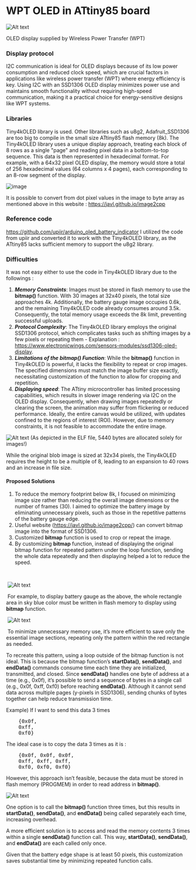 # WPT OLED in ATtiny85 board

![Alt text](image.png)

OLED display supplied by Wireless Power Transfer (WPT)


### Display protocol
I2C communication is ideal for OLED displays because of its low power consumption and reduced clock speed, which are crucial factors in applications like wireless power transfer (WPT) where energy efficiency is key. Using I2C with an SSD1306 OLED display minimizes power use and maintains smooth functionality without requiring high-speed communication, making it a practical choice for energy-sensitive designs like WPT systems.

### Libraries
Tiny4kOLED library is used. Other libraries such as u8g2, Adafruit_SSD1306 are too big to compile in the small size ATtiny85 flash memory (8k).
The Tiny4kOLED library uses a unique display approach, treating each block of 8 rows as a single "page" and reading pixel data in a bottom-to-top sequence. This data is then represented in hexadecimal format. For example, with a 64x32 pixel OLED display, the memory would store a total of 256 hexadecimal values (64 columns x 4 pages), each corresponding to an 8-row segment of the display.

![image](https://github.com/user-attachments/assets/2cec513f-f403-4856-9d65-a573549c177c)

It is possible to convert from dot pixel values in the image to byte array as mentioned above in this website :
https://javl.github.io/image2cpp 



### Reference code
https://github.com/upiir/arduino_oled_battery_indicator
I utilized the code from upiir and converted it to work with the Tiny4kOLED library, as the ATtiny85 lacks sufficient memory to support the u8g2 library.

### Difficulties 
It was not easy either to use the code in Tiny4kOLED library due to the followings :
1. ***Memory Constraints***: Images must be stored in flash memory to use the **bitmap()** function. With 30 images at 32x40 pixels, the total size approaches 4k. Additionally, the battery gauge image occupies 0.6k, and the remaining Tiny4kOLED code already consumes around 3.5k. Consequently, the total memory usage exceeds the 8k limit, preventing successful uploads.
2. ***Protocol Complexity***: The Tiny4kOLED library employs the original SSD1306 protocol, which complicates tasks such as shifting images by a few pixels or repeating them - Explanation : https://www.electronicwings.com/sensors-modules/ssd1306-oled-display. 
3. ***Limitations of the **bitmap()** Function***: While the **bitmap()** function in Tiny4kOLED is powerful, it lacks the flexibility to repeat or crop images. The specified dimensions must match the image buffer size exactly, necessitating customization of the function to allow for cropping and repetition.
4. ***Displaying speed***: The ATtiny microcontroller has limited processing capabilities, which results in slower image rendering via I2C on the OLED display. Consequently, when drawing images repeatedly or clearing the screen, the animation may suffer from flickering or reduced performance. Ideally, the entire canvas would be utilized, with updates confined to the regions of interest (ROI). However, due to memory constraints, it is not feasible to accommodate the entire image.

![Alt text](image-1.png)
(As depicted in the ELF file, 5440 bytes are allocated solely for images!)

While the original blob image is sized at 32x34 pixels, the Tiny4kOLED requires the height to be a multiple of 8, leading to an expansion to 40 rows and an increase in file size.

#### Proposed Solutions
1. To reduce the memory footprint below 8k, I focused on minimizing image size rather than reducing the overall image dimensions or the number of frames (30). I aimed to optimize the battery image by eliminating unnecessary pixels, such as those in the repetitive patterns of the battery gauge edge.
2. Useful website (https://javl.github.io/image2cpp/) can convert bitmap image into the format of SSD1306.
3. Customized **bitmap** function is used to crop or repeat the image.
4. By customizing **bitmap** function, instead of displaying the original bitmap function for repeated pattern under the loop function, sending the whole data repeatedly and then displaying helped a lot to reduce the speed.

<br>

&nbsp;![Alt text](image-2.png)

&nbsp;For example, to display battery gauge as the above, the whole rectangle area in sky blue color must be written in flash memory to display using **bitmap** function.

&nbsp;![Alt text](image-3.png)

&nbsp;To minimize unnecessary memory use, it’s more efficient to save only the essential image sections, repeating only the pattern within the red rectangle as needed.

To recreate this pattern, using a loop outside of the bitmap function is not ideal. This is because the bitmap function’s **startData()**, **sendData()**, and **endData()** commands consume time each time they are initialized, transmitted, and closed. Since **sendData()** handles one byte of address at a time (e.g., 0x0f), it’s possible to send a sequence of bytes in a single call (e.g., 0x0f, 0xff, 0xf0) before reaching **endData()**. Although it cannot send data across multiple pages (y-pixels in SSD1306), sending chunks of bytes together can help reduce transmission time.


Example) If I want to send this data 3 times 

<pre>
    {0x0f, 
    0xff,   
    0xf0} 
</pre>

The ideal case is to copy the data 3 times as it is :

<pre>
    {0x0f, 0x0f, 0x0f,
    0xff, 0xff, 0xff,
    0xf0, 0xf0, 0xf0}
</pre>

However, this approach isn’t feasible, because the data must be stored in flash memory (PROGMEM) in order to read address in **bitmap()**.


![Alt text](image-4.png)

One option is to call the **bitmap()** function three times, but this results in **startData()**, **sendData()**, and **endData()** being called separately each time, increasing overhead.

A more efficient solution is to access and read the memory contents 3 times within a single **sendData()** function call. This way, **startData()**, **sendData()**, and **endData()** are each called only once.

Given that the battery edge shape is at least 50 pixels, this customization saves substantial time by minimizing repeated function calls.

